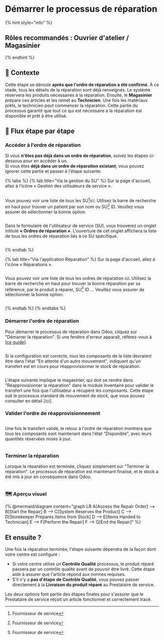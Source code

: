 # Démarrer le processus de réparation

{% hint style="info" %}
## Rôles recommandés : Ouvrier d'atelier / Magasinier
{% endhint %}

## **🧭** Contexte&#x20;

Cette étape se déroule **après que l'ordre de réparation a été confirmé**. À ce stade, tous les détails de la réparation sont déjà renseignés. Le système réservera les produits nécessaires à la réparation. Ensuite, le **Magasinier** prépare ces articles et les remet au **Technicien**. Une fois les matériaux prêts, le technicien peut commencer la réparation. Cette partie du processus garantit que tout ce qui est nécessaire à la réparation est disponible et prêt à être utilisé.

## 🔄 Flux étape par étape&#x20;

### Accéder à l'ordre de réparation

Si vous **n'êtes pas déjà dans un ordre de réparation**, suivez les étapes ci-dessous pour en accéder à un.\
Si vous êtes **déjà dans un ordre de réparation existant**, vous pouvez ignorer cette partie et passer à l'étape suivante.

{% tabs %}
{% tab title="Via la gestion du SU" %}
Sur la page d'accueil, allez à l'icône « Gestion des utilisateurs de service ».&#x20;

<figure><img src="https://2479359880-files.gitbook.io/~/files/v0/b/gitbook-x-prod.appspot.com/o/spaces%2FnTWGcVv7ikvz7HIC0Dby%2Fuploads%2FwgYqssYNXVtjPhYKKBCa%2Fimage.png?alt=media&#x26;token=e2aac634-e10d-49ba-b5c1-4b7793532432" alt=""><figcaption></figcaption></figure>

Vous pouvez voir une liste de tous les SU[^1]ici. Utilisez la barre de recherche en haut pour trouver un patient par son nom ou SU[^1] ID. Veuillez vous assurer de sélectionner la bonne option.

<figure><img src="https://2479359880-files.gitbook.io/~/files/v0/b/gitbook-x-prod.appspot.com/o/spaces%2FnTWGcVv7ikvz7HIC0Dby%2Fuploads%2FqXqX10GKFUpZ6yfM8R8Q%2Fimage.png?alt=media&#x26;token=05d8cde9-c530-457f-91aa-86e689d6282a" alt=""><figcaption></figcaption></figure>

Dans le formulaire de l'utilisateur de service (SU), vous trouverez un onglet intitulé **« Ordres de réparation »**. L'ouverture de cet onglet affichera la liste de tous les ordres de réparation liés à ce SU spécifique.&#x20;

<figure><img src="https://2479359880-files.gitbook.io/~/files/v0/b/gitbook-x-prod.appspot.com/o/spaces%2FnTWGcVv7ikvz7HIC0Dby%2Fuploads%2FE3nGMbdvRWEOCVkXtMau%2Fimage.png?alt=media&#x26;token=c1a3e4c9-c5e9-448c-885c-a4db31571469" alt=""><figcaption></figcaption></figure>
{% endtab %}

{% tab title="Via l'application Réparation" %}
Sur la page d'accueil, allez à l'icône « Réparations ».

<figure><img src="https://2479359880-files.gitbook.io/~/files/v0/b/gitbook-x-prod.appspot.com/o/spaces%2FnTWGcVv7ikvz7HIC0Dby%2Fuploads%2FQlh5Lr5TNtQF9QvOoEVa%2Fimage.png?alt=media&#x26;token=3de536ee-71ac-4d21-8c3c-6d0f0f7ee8d1" alt=""><figcaption></figcaption></figure>

Vous pouvez voir une liste de tous les ordres de réparation ici. Utilisez la barre de recherche en haut pour trouver la bonne réparation par sa référence, par le produit à réparer, SU[^1] ID ... Veuillez vous assurer de sélectionner la bonne option.

<figure><img src="https://2479359880-files.gitbook.io/~/files/v0/b/gitbook-x-prod.appspot.com/o/spaces%2FnTWGcVv7ikvz7HIC0Dby%2Fuploads%2Fq4cvrChkM16WE592Uwny%2Fimage.png?alt=media&#x26;token=480441bb-b118-4e7e-a0e3-ca651668b91f" alt=""><figcaption></figcaption></figure>
{% endtab %}
{% endtabs %}



### Démarrer l'ordre de réparation

Pour démarrer le processus de réparation dans Odoo, cliquez sur "Démarrer la réparation". Si une fenêtre d'erreur apparaît, référez-vous à \[[ce guide](../../depannage-et-faq)].

<figure><img src="https://2479359880-files.gitbook.io/~/files/v0/b/gitbook-x-prod.appspot.com/o/spaces%2FnTWGcVv7ikvz7HIC0Dby%2Fuploads%2FbnKBIIhV3k5cFmGxCBcX%2Fimage.png?alt=media&#x26;token=b9fba6e2-167a-4ee5-ad82-0f9b8c2bcede" alt=""><figcaption></figcaption></figure>

Si la configuration est correcte, tous les composants de la liste devraient être dans l'état "En attente d'un autre mouvement", indiquant qu'un transfert est en cours pour réapprovisionner le stock de réparation.&#x20;

<figure><img src="https://2479359880-files.gitbook.io/~/files/v0/b/gitbook-x-prod.appspot.com/o/spaces%2FnTWGcVv7ikvz7HIC0Dby%2Fuploads%2FkCayqH1ovZJMkCz5LUVr%2Fimage.png?alt=media&#x26;token=b4d63360-f343-40c4-8a96-4752b3ad2ab7" alt=""><figcaption></figcaption></figure>

L'étape suivante implique le magasinier, qui doit se rendre dans "Réapprovisionner la réparation" dans le module Inventaire pour valider le transfert une fois que l'utilisateur a récupéré les composants. Cette étape suit le processus standard de mouvement de stock, que vous pouvez consulter en détail \[ici].

### Valider l'ordre de réapprovisionnement

<figure><img src="https://2479359880-files.gitbook.io/~/files/v0/b/gitbook-x-prod.appspot.com/o/spaces%2FnTWGcVv7ikvz7HIC0Dby%2Fuploads%2FJJp8IhGJsgHIcX0tkjQA%2Fimage.png?alt=media&#x26;token=6153794e-f701-4432-9d8f-0d2d4a273243" alt=""><figcaption></figcaption></figure>

Une fois le transfert validé, le retour à l'ordre de réparation montrera que tous les composants sont maintenant dans l'état "Disponible", avec leurs quantités réservées mises à jour.

<figure><img src="https://2479359880-files.gitbook.io/~/files/v0/b/gitbook-x-prod.appspot.com/o/spaces%2FnTWGcVv7ikvz7HIC0Dby%2Fuploads%2FcVIFY0bRBfsw8G8qvlom%2Fimage.png?alt=media&#x26;token=a6e71df7-0cdc-479c-8e33-931fb3fe2003" alt=""><figcaption></figcaption></figure>

### Terminer la réparation

Lorsque la réparation est terminée, cliquez simplement sur "Terminer la réparation". Le processus de réparation est maintenant finalisé, et le stock a été mis à jour en conséquence dans Odoo.

<figure><img src="https://2479359880-files.gitbook.io/~/files/v0/b/gitbook-x-prod.appspot.com/o/spaces%2FnTWGcVv7ikvz7HIC0Dby%2Fuploads%2FbFl0qxg6uaAyIAoZLTDT%2Fimage.png?alt=media&#x26;token=66ff0c39-0da1-4edc-bbb2-ce52c52e08b0" alt=""><figcaption></figcaption></figure>



### 🗺️ Aperçu visuel&#x20;

{% @mermaid/diagram content="graph LR
    A[Access the Repair Order] --> B[Start the Repair]
    B --> C[System Reserves the Product]
    C --> D[Storekeeper Prepares Items from Stock]
    D --> E[Items Handed to Technician]
    E --> F[Perform the Repair]
    F --> G[End the Repair]" %}

## Et ensuite ?&#x20;

Une fois la réparation terminée, l'étape suivante dépendra de la façon dont votre centre est configuré :

* Si votre centre utilise un **Contrôle Qualité** processus, le produit réparé passera par un contrôle qualité avant de pouvoir être livré. Cette étape aide à assurer que l'article répond aux normes requises.
* S'il n'y a **pas d'étape de Contrôle Qualité**, vous pouvez passer directement à la **Livraison du produit réparé** au Prestataire de service.

Les deux options font partie des étapes finales pour s'assurer que le Prestataire de service reçoit un article fonctionnel et correctement tracé.

[^1]: Fournisseur de service

